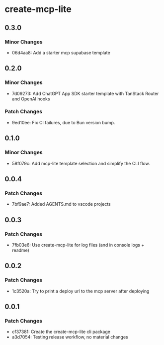 # create-mcp-lite

## 0.3.0

### Minor Changes

- 06d4aa8: Add a starter mcp supabase template

## 0.2.0

### Minor Changes

- 7d09273: Add ChatGPT App SDK starter template with TanStack Router and OpenAI hooks

### Patch Changes

- 9ed10ee: Fix CI failures, due to Bun version bump.

## 0.1.0

### Minor Changes

- 58f079c: Add mcp-lite template selection and simplify the CLI flow.

## 0.0.4

### Patch Changes

- 7bf9ae7: Added AGENTS.md to vscode projects

## 0.0.3

### Patch Changes

- 7fb03e6: Use create-mcp-lite for log files (and in console logs + readme)

## 0.0.2

### Patch Changes

- 1c3520a: Try to print a deploy url to the mcp server after deploying

## 0.0.1

### Patch Changes

- cf37381: Create the create-mcp-lite cli package
- a3d7054: Testing release workflow, no material changes
